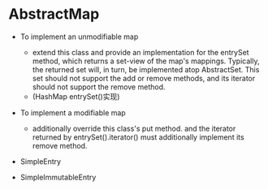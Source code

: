 # AbstractMap

- To implement an unmodifiable map
    - extend this class and provide an implementation for the entrySet method, which returns a set-view of the map's mappings. Typically, the returned set will, in turn, be implemented atop AbstractSet. This set should not support the add or remove methods, and its iterator should not support the remove method.
    - (HashMap entrySet()实现)
- To implement a modifiable map
    - additionally override this class's put method. and the iterator returned by entrySet().iterator() must additionally implement its remove method.
    
- SimpleEntry 
- SimpleImmutableEntry